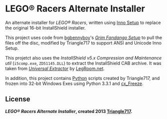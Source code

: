 LEGO:registered: Racers Alternate Installer
===========================================

An alternate installer for _LEGO® Racers_, written using [Inno Setup](http://www.jrsoftware.org/isinfo.php)
to replace the original 16-bit InstallShield installer.

This project uses code from [bgbennyboy](https://github.com/bgbennyboy)'s [_Grim Fandango Setup_](https://github.com/bgbennyboy/Grim-Fandango-Setup-and-Launcher)
to pull the files off the disc, modified by Triangle717 to support ANSI and Unicode Inno Setup.

This projetct also uses the _InstallShield v5.x Compression and Maintenance util_ (`i5comp.exe`, `ZD51145.DLL`) to extract
the InstallShield CAB archive. It was taken from [_Universal Extractor_](legroom.net/software/uniextract) by [LegRoom.net](http://legroom.net).

In addition, this project contains [Python](http://python.org) scripts created by Triangle717,
and frozen into 32-bit Windows Exes using Python 3.3.1 and [cx_Freeze](http://cx-freeze.sourceforge.net).

License
-------
***LEGO:registered: Racers Alternate Installer*, created 2013 [Triangle717](http://Triangle717.WordPress.com).**